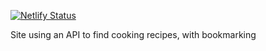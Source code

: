 [![Netlify Status](https://api.netlify.com/api/v1/badges/bcf53fd5-a3a1-4ced-bc05-19408dd5c6be/deploy-status)](https://app.netlify.com/sites/react-marmitton/deploys)

Site using an API to find cooking recipes, with bookmarking
